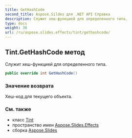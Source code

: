 ```yaml
---
title: GetHashCode
second_title: Aspose.Sildes для .NET API Справка
description: Служит хеш-функцией для определенного типа.
type: docs
weight: 30
url: /ru/aspose.slides.effects/tint/gethashcode/
---
```


## Tint.GetHashCode метод

Служит хеш-функцией для определенного типа.

```csharp
public override int GetHashCode()
```

### Значение возврата

Хеш-код для текущего объекта.

### См. также

* класс [Tint](../../tint)
* пространство имен [Aspose.Slides.Effects](../../tint)
* сборка [Aspose.Slides](../../../)

<!-- DO NOT EDIT: сгенерировано xmldocmd для Aspose.Slides.dll -->
